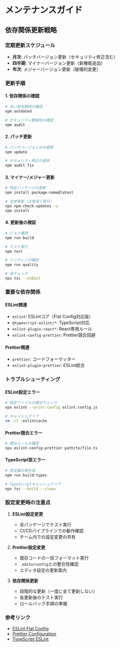 # メンテナンスガイド

## 依存関係更新戦略

### 定期更新スケジュール

- **月次**: パッチバージョン更新（セキュリティ修正含む）
- **四半期**: マイナーバージョン更新（新機能追加）
- **年次**: メジャーバージョン更新（破壊的変更）

### 更新手順

#### 1. 依存関係の確認

```bash
# 古い依存関係の確認
npm outdated

# セキュリティ脆弱性の確認
npm audit
```

#### 2. パッチ更新

```bash
# パッチバージョンのみ更新
npm update

# セキュリティ修正の適用
npm audit fix
```

#### 3. マイナー/メジャー更新

```bash
# 特定パッケージの更新
npm install package-name@latest

# 全体更新（注意深く実行）
npx npm-check-updates -u
npm install
```

#### 4. 更新後の検証

```bash
# ビルド確認
npm run build

# テスト実行
npm test

# リンティング確認
npm run quality

# 型チェック
npx tsc --noEmit
```

### 重要な依存関係

#### ESLint関連

- `eslint`: ESLintコア（Flat Config対応版）
- `@typescript-eslint/*`: TypeScript対応
- `eslint-plugin-react*`: React専用ルール
- `eslint-config-prettier`: Prettier競合回避

#### Prettier関連

- `prettier`: コードフォーマッター
- `eslint-plugin-prettier`: ESLint統合

### トラブルシューティング

#### ESLint設定エラー

```bash
# 設定ファイルの構文チェック
npx eslint --print-config eslint.config.js

# キャッシュクリア
rm -rf .eslintcache
```

#### Prettier競合エラー

```bash
# 競合ルールの確認
npx eslint-config-prettier path/to/file.ts
```

#### TypeScript型エラー

```bash
# 型定義の再生成
npm run build:types

# TypeScriptキャッシュクリア
npx tsc --build --clean
```

### 設定変更時の注意点

1. **ESLint設定変更**
   - 全パッケージでテスト実行
   - CI/CDパイプラインでの動作確認
   - チーム内での設定変更の共有

2. **Prettier設定変更**
   - 既存コードの一括フォーマット実行
   - `.editorconfig`との整合性確認
   - エディタ設定の更新案内

3. **依存関係更新**
   - 段階的な更新（一度に全て更新しない）
   - 各更新後のテスト実行
   - ロールバック手順の準備

### 参考リンク

- [ESLint Flat Config](https://eslint.org/docs/latest/use/configure/configuration-files-new)
- [Prettier Configuration](https://prettier.io/docs/en/configuration.html)
- [TypeScript ESLint](https://typescript-eslint.io/)
